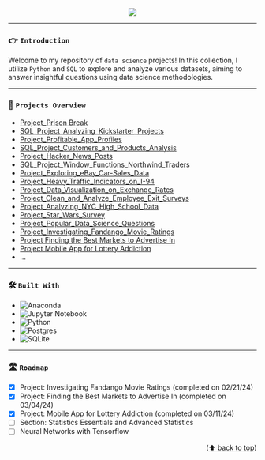 <div align="center">
  <a href="https://github.com/datalex42/projects/">
    <img src="assets/dqheadergo.gif">
  </a>
<p align="center">
  </p>
</div>

<hr>

### <center><p align = "left">👉 `Introduction`</p> </center>

Welcome to my repository of `data science` projects! In this collection, I utilize `Python` and `SQL` to explore and analyze various datasets, aiming to answer insightful questions using data science methodologies.

<hr>

### <center><p align = "left">👀 `Projects Overview`</p> </center>

- [Project_Prison Break](https://github.com/datalex42/DataQuest/blob/d9d3e76d99a4a51d3e6c55054160723864305051/0_Project_Prison%20Break.ipynb)
- [SQL_Project_Analyzing_Kickstarter_Projects](https://github.com/datalex42/DataQuest/blob/d9d3e76d99a4a51d3e6c55054160723864305051/0_SQL_Project_Analyzing_Kickstarter_Projects.ipynb)
- [Project_Profitable_App_Profiles](https://github.com/datalex42/DataQuest/blob/d9d3e76d99a4a51d3e6c55054160723864305051/1_Project_Profitable_App_Profiles.ipynb)
- [SQL_Project_Customers_and_Products_Analysis](https://github.com/datalex42/DataQuest/blob/d9d3e76d99a4a51d3e6c55054160723864305051/1_SQL_Project_Customers_and_Products_Analysis.ipynb)
- [Project_Hacker_News_Posts](https://github.com/datalex42/DataQuest/blob/d9d3e76d99a4a51d3e6c55054160723864305051/2_Project_Hacker_News_Posts.ipynb)
- [SQL_Project_Window_Functions_Northwind_Traders](https://github.com/datalex42/DataQuest/blob/d9d3e76d99a4a51d3e6c55054160723864305051/2_SQL_Project_Window_Functions_Northwind_Traders.ipynb)
- [Project_Exploring_eBay_Car-Sales_Data](https://github.com/datalex42/DataQuest/blob/d9d3e76d99a4a51d3e6c55054160723864305051/3_Project_Exploring_eBay_Car-Sales_Data.ipynb)
- [Project_Heavy_Traffic_Indicators_on_I-94](https://github.com/datalex42/DataQuest/blob/d9d3e76d99a4a51d3e6c55054160723864305051/4_Project_Heavy_Traffic_Indicators_on_I-94.ipynb)
- [Project_Data_Visualization_on_Exchange_Rates](https://github.com/datalex42/DataQuest/blob/d9d3e76d99a4a51d3e6c55054160723864305051/5_Project_Data_Visualization_on_Exchange_Rates.ipynb)
- [Project_Clean_and_Analyze_Employee_Exit_Surveys](https://github.com/datalex42/DataQuest/blob/d9d3e76d99a4a51d3e6c55054160723864305051/6_Project_Clean_and_Analyze_Employee_Exit_Surveys.ipynb
)
- [Project_Analyzing_NYC_High_School_Data](https://github.com/datalex42/DataQuest/blob/d9d3e76d99a4a51d3e6c55054160723864305051/7_Project_Analyzing_NYC_High_School_Data.ipynb)
- [Project_Star_Wars_Survey](https://github.com/datalex42/DataQuest/blob/d9d3e76d99a4a51d3e6c55054160723864305051/8_Project_Star_Wars_Survey.ipynb)
- [Project_Popular_Data_Science_Questions](https://github.com/datalex42/DataQuest/blob/d9d3e76d99a4a51d3e6c55054160723864305051/9_Project_Popular_Data_Science_Questions.ipynb)
- [Project_Investigating_Fandango_Movie_Ratings](https://github.com/datalex42/Dataquest/blob/main/0_STATISTICS_Project_Investigating_Fandango_Movie_Ratings.ipynb)
- [Project Finding the Best Markets to Advertise In](https://github.com/datalex42/Dataquest/blob/8c10ca5d0651ca50cca1a88cb9390fd65ace8560/1_STATISTICS_Project_Finding_the_Best_Markets_to_Advertise_In.ipynb)
- [Project Mobile App for Lottery Addiction](https://github.com/datalex42/Dataquest/blob/33570482095259aef8d6be4ee4e1383eb752010d/2_STATISTICS_Project_Mobile_App_for_Lottery_Addiction.ipynb)
- ...

<hr>

### <center><p align = "left">🛠️ `Built With`</p> </center>

- ![Anaconda](https://img.shields.io/badge/Anaconda-%2344A833.svg?style=for-the-badge&logo=anaconda&logoColor=white)
- ![Jupyter Notebook](https://img.shields.io/badge/jupyter-%23FA0F00.svg?style=for-the-badge&logo=jupyter&logoColor=white)
- ![Python](https://img.shields.io/badge/python-3670A0?style=for-the-badge&logo=python&logoColor=ffdd54)
- ![Postgres](https://img.shields.io/badge/postgres-%23316192.svg?style=for-the-badge&logo=postgresql&logoColor=white)
- ![SQLite](https://img.shields.io/badge/sqlite-%2307405e.svg?style=for-the-badge&logo=sqlite&logoColor=white)

<hr>

### <center><p align = "left">🛣️ `Roadmap`</p> </center>

- [X] Project: Investigating Fandango Movie Ratings (completed on 02/21/24)
- [X] Project: Finding the Best Markets to Advertise In (completed on 03/04/24)
- [X] Project: Mobile App for Lottery Addiction (completed on 03/11/24)
- [ ] Section: Statistics Essentials and Advanced Statistics
- [ ] Neural Networks with Tensorflow

<p align="right">(<a href="#top">⬆️ back to top</a>)</p>

<!-- MARKDOWN LINKS & IMAGES -->
<!-- https://www.markdownguide.org/basic-syntax/#reference-style-links -->
[contributors-shield]: https://img.shields.io/github/contributors/github_username/repo_name.svg?style=for-the-badge
[contributors-url]: https://github.com/github_username/repo_name/graphs/contributors
[forks-shield]: https://img.shields.io/github/forks/github_username/repo_name.svg?style=for-the-badge
[forks-url]: https://github.com/github_username/repo_name/network/members
[stars-shield]: https://img.shields.io/github/stars/github_username/repo_name.svg?style=for-the-badge
[stars-url]: https://github.com/github_username/repo_name/stargazers
[issues-shield]: https://img.shields.io/github/issues/github_username/repo_name.svg?style=for-the-badge
[issues-url]: https://github.com/github_username/repo_name/issues
[license-shield]: https://img.shields.io/github/license/github_username/repo_name.svg?style=for-the-badge
[license-url]: https://github.com/github_username/repo_name/blob/master/LICENSE.txt
[linkedin-shield]: https://img.shields.io/badge/-LinkedIn-black.svg?style=for-the-badge&logo=linkedin&colorB=555
[linkedin-url]: https://linkedin.com/in/linkedin_username
[product-screenshot]: images/screenshot.png
[Next.js]: https://img.shields.io/badge/next.js-000000?style=for-the-badge&logo=nextdotjs&logoColor=white
[Next-url]: https://nextjs.org/
[React.js]: https://img.shields.io/badge/React-20232A?style=for-the-badge&logo=react&logoColor=61DAFB
[React-url]: https://reactjs.org/
[Vue.js]: https://img.shields.io/badge/Vue.js-35495E?style=for-the-badge&logo=vuedotjs&logoColor=4FC08D
[Vue-url]: https://vuejs.org/
[Angular.io]: https://img.shields.io/badge/Angular-DD0031?style=for-the-badge&logo=angular&logoColor=white
[Angular-url]: https://angular.io/
[Svelte.dev]: https://img.shields.io/badge/Svelte-4A4A55?style=for-the-badge&logo=svelte&logoColor=FF3E00
[Svelte-url]: https://svelte.dev/
[Laravel.com]: https://img.shields.io/badge/Laravel-FF2D20?style=for-the-badge&logo=laravel&logoColor=white
[Laravel-url]: https://laravel.com
[Bootstrap.com]: https://img.shields.io/badge/Bootstrap-563D7C?style=for-the-badge&logo=bootstrap&logoColor=white
[Bootstrap-url]: https://getbootstrap.com
[JQuery.com]: https://img.shields.io/badge/jQuery-0769AD?style=for-the-badge&logo=jquery&logoColor=white
[JQuery-url]: https://jquery.com 
